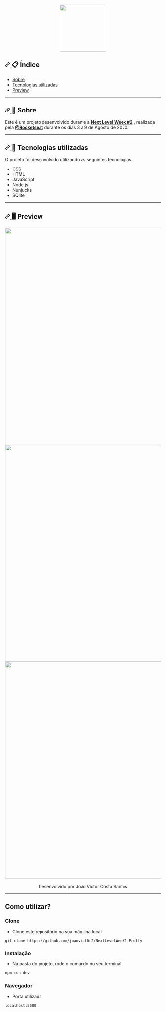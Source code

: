 <p align="center">
  <img src="https://camo.githubusercontent.com/e374677bcea8e624fe954b1bf81348f9bb4390df/68747470733a2f2f696b2e696d6167656b69742e696f2f6361706974616f2f50726f6666792f6e6c77325f36643750766c485a352e737667" width="150" style="max-width:100%;">
</p>
<h2>
  <a id="user-content--índice" class="anchor" aria-hidden="true" href="#-índice">
    <svg class="octicon octicon-link" viewBox="0 0 16 16" version="1.1" width="16" height="16" aria-hidden="true">
      <path fill-rule="evenodd" d="M7.775 3.275a.75.75 0 001.06 1.06l1.25-1.25a2 2 0 112.83 2.83l-2.5 2.5a2 2 0 01-2.83 0 .75.75 0 00-1.06 1.06 3.5 3.5 0 004.95 0l2.5-2.5a3.5 3.5 0 00-4.95-4.95l-1.25 1.25zm-4.69 9.64a2 2 0 010-2.83l2.5-2.5a2 2 0 012.83 0 .75.75 0 001.06-1.06 3.5 3.5 0 00-4.95 0l-2.5 2.5a3.5 3.5 0 004.95 4.95l1.25-1.25a.75.75 0 00-1.06-1.06l-1.25 1.25a2 2 0 01-2.83 0z"></path>
    </svg>
  </a>
  <g-emoji class="g-emoji" alias="clipboard" fallback-src="https://github.githubassets.com/images/icons/emoji/unicode/1f4cb.png">📋</g-emoji> Índice
</h2>
  <ul>
   <li>
      <a href="#-Sobre">Sobre</a>
    </li>
    <li>
      <a href="#-Tecnologias-utilizadas">Tecnologias utilizadas</a>
    </li>
    <li>
      <a href="#-Preview">Preview</a>
    </li>
  </ul>
<hr></hr>

<h2>
</p>
  <a id="user-content--sobre" class="anchor" aria-hidden="true" href="#-sobre">
    <svg class="octicon octicon-link" viewBox="0 0 16 16" version="1.1" width="16" height="16" aria-hidden="true">
      <path fill-rule="evenodd" d="M7.775 3.275a.75.75 0 001.06 1.06l1.25-1.25a2 2 0 112.83 2.83l-2.5 2.5a2 2 0 01-2.83 0 .75.75 0 00-1.06 1.06 3.5 3.5 0 004.95 0l2.5-2.5a3.5 3.5 0 00-4.95-4.95l-1.25 1.25zm-4.69 9.64a2 2 0 010-2.83l2.5-2.5a2 2 0 012.83 0 .75.75 0 001.06-1.06 3.5 3.5 0 00-4.95 0l-2.5 2.5a3.5 3.5 0 004.95 4.95l1.25-1.25a.75.75 0 00-1.06-1.06l-1.25 1.25a2 2 0 01-2.83 0z"></path>
    </svg>
  </a>
  <g-emoji class="g-emoji" alias="book" fallback-src="https://github.githubassets.com/images/icons/emoji/unicode/1f4d6.png">📖</g-emoji> Sobre
</h2>
  <p>Este é um projeto desenvolvido durante a <strong><a href="https://nextlevelweek.com/" rel="nofollow">Next Level Week #2</a></strong>
  , realizada pela <strong><a href="https://github.com/Rocketseat">@Rocketseat</a></strong> durante os dias 3 à 9 de Agosto de 2020.
<hr></hr>

<h2>
  <a id="user-content--tecnologias-utilizadas" class="anchor" aria-hidden="true" href="#-tecnologias-utilizadas">
    <svg class="octicon octicon-link" viewBox="0 0 16 16" version="1.1" width="16" height="16" aria-hidden="true">
      <path fill-rule="evenodd" d="M7.775 3.275a.75.75 0 001.06 1.06l1.25-1.25a2 2 0 112.83 2.83l-2.5 2.5a2 2 0 01-2.83 0 .75.75 0 00-1.06 1.06 3.5 3.5 0 004.95 0l2.5-2.5a3.5 3.5 0 00-4.95-4.95l-1.25 1.25zm-4.69 9.64a2 2 0 010-2.83l2.5-2.5a2 2 0 012.83 0 .75.75 0 001.06-1.06 3.5 3.5 0 00-4.95 0l-2.5 2.5a3.5 3.5 0 004.95 4.95l1.25-1.25a.75.75 0 00-1.06-1.06l-1.25 1.25a2 2 0 01-2.83 0z"></path>
    </svg>
  </a>  
  <g-emoji class="g-emoji" alias="rocket" fallback-src="https://github.githubassets.com/images/icons/emoji/unicode/1f680.png">🚀</g-emoji> Tecnologias utilizadas
</h2>
<p>O projeto foi desenvolvido utilizando as seguintes tecnologias</p>
  <ul>
   <li>CSS</li>
   <li>HTML</li>
   <li>JavaScript</li>
   <li>Node.js</li>
   <li>Nunjucks</li>
   <li>SQlite</li>
  </ul>
<hr></hr>


<h2>
  <a id="user-content--preview" class="anchor" aria-hidden="true" href="#-preview">
    <svg class="octicon octicon-link" viewBox="0 0 16 16" version="1.1" width="16" height="16" aria-hidden="true">
      <path fill-rule="evenodd" d="M7.775 3.275a.75.75 0 001.06 1.06l1.25-1.25a2 2 0 112.83 2.83l-2.5 2.5a2 2 0 01-2.83 0 .75.75 0 00-1.06 1.06 3.5 3.5 0 004.95 0l2.5-2.5a3.5 3.5 0 00-4.95-4.95l-1.25 1.25zm-4.69 9.64a2 2 0 010-2.83l2.5-2.5a2 2 0 012.83 0 .75.75 0 001.06-1.06 3.5 3.5 0 00-4.95 0l-2.5 2.5a3.5 3.5 0 004.95 4.95l1.25-1.25a.75.75 0 00-1.06-1.06l-1.25 1.25a2 2 0 01-2.83 0z"></path>
    </svg>
  </a>
  <g-emoji class="g-emoji" alias="desktop_computer" fallback-src="https://github.githubassets.com/images/icons/emoji/unicode/1f5a5.png">🖥</g-emoji> Preview
</h2>
</p>

<p align="center">
  <img src="https://user-images.githubusercontent.com/69214919/89739509-b01e3100-da57-11ea-9653-1cfd42bfd78c.png" width="700" style="max-width:100%;">
  <img src="https://i.ibb.co/WzhvhyJ/proffy-joao.png" width="700" style="max-width:100%;">
  <img src="https://user-images.githubusercontent.com/69214919/89739512-b3192180-da57-11ea-92c4-46b2bf20fc68.png" width="700" style="max-width:100%;"><br><br>
  Desenvolvido por João Victor Costa Santos
</p>
<hr>

## Como utilizar? 

### Clone
- Clone este repositório na sua máquina local
```
git clone https://github.com/joaovict0r2/NextLevelWeek2-Proffy
```

### Instalação
- Na pasta do projeto, rode o comando no seu terminal
```sh
npm run dev
```

### Navegador
- Porta utilizada
```sh
localhost:5500
```
